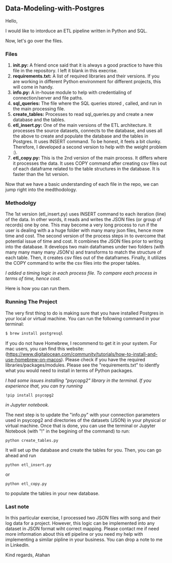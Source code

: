 ## Data-Modeling-with-Postgres

Hello, 

I would like to intorduce an ETL pipeline written in Python and SQL.

Now, let's go over the files.

### Files
1) **init.py:** A friend once said that it is always a good practice to have this file in the repository. I left it blank in this execrise.
2) **requirements.txt:** A list of required libraries and their versions. If you are working in different Python environment for different projects, this will come in handy.
3) **info.py:** A in-house module to help with credentialing of connection/server and file paths. 
4) **sql_queries:** The file where the SQL queries stored , called, and run in the main processing file.
5) **create_tables:** Processes to read sql_queries.py and create a new database and the tables.
6) **etl_insert.py:** One of the main versions of the ETL architecture. It processes the source datasets, connects to the database, and uses all the above to create and populate the database and the tables in Postgres. It uses INSERT command. To be honest, it feels a bit clunky. Therefore, I developed a second version to help with the weight problem :).
7) **etl_copy.py:**  This is the 2nd version of the main process. It differs where it processes the data. It uses COPY command after creating csv files out of each dataframe related to the table structures in the database. It is faster than the 1st version. 
  
Now that we have a basic understanding of each file in the repo, we can jump right into the medthodology.

### Methodolgy
The 1st version (etl_insert.py) uses INSERT command to each iteration (line) of the data. In other words, it reads and writes the JSON files (or group of records) one by one.  This may become a very long process to run if the user is dealing with a a huge folder with many many json files, hence more time and cost. The second version of the process steps in to overcome that potential issue of time and cost. It combines the JSON files prior to writing into the database. It develops two main dataframes under two folders (with many many many many JSON's) and transforms to match the structure of each table. Then, it creates csv files out of the dataframes. Finally, it utilizes the COPY command to write the csv files into the proper tables. 

*I added a timing logic in each process file. To compare each process in terms of time, hence cost.*

Here is how you can run them.

### Running The Project
The very first thing to do is making sure that you have installed Postgres in your local or virtual machine. You can run the following command in your terminal: 

``` sh
$ brew install postgresql
```
If you do not have Homebrew, I recommend to get it in your system. For mac users, you can find this website: (https://www.digitalocean.com/community/tutorials/how-to-install-and-use-homebrew-on-macos). Please check if you have the required libraries/packages/modules. Please see the "requirements.txt" to identfy what you would need to install in terms of Python packages. 

*I had some issues installing "psycopg2" library in the terminal. If you experience that, you can try running* 
```
!pip install psycopg2 
```
*in Jupyter notebook.* 

The next step is to update the "info.py" with your connection parameters used in psycopg2 and directories of the datasets (JSON) in your physical or virtual machine. Once that is done, you can use the terminal or Jupyter Notebook (with "!" in the begining of the command) to run:
```
python create_tables.py
```
It will set up the database and create the tables for you.  Then, you can go ahead and run 
```
python etl_insert.py
```
or 
```
python etl_copy.py
```
to populate the tables in your new database. 

### Last note
In this particular exercise, I processed two JSON files with song and their log data for a project. However, this logic can be implemented into any dataset in JSON format wiht correct mapping. 
Please contact me if need more information about this etl pipeline or you need my help with implementing a similar pipline in your business. You can drop a note to me in LinkedIn. 


Kind regards,
Atahan
